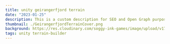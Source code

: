 ```yaml
---
title: unity geirangerfjord terrain
date: "2023-01-25"
description: This is a custom description for SEO and Open Graph purposes, rather than the default generated excerpt. Simply add a description field to the frontmatter.
thumbnail: ./GeirangerfjordTerrainCover.png
background: https://res.cloudinary.com/soggy-ink-games/image/upload/v1709873090/unity-ian.png
tags: unity terrain-builder
---
```

